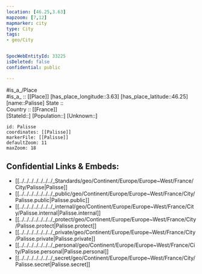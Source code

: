 ```yaml
---
location: [46.25,3.63] 
mapzoom: [7,12] 
mapmarker: city 
type: City
tags:
- geo/City


SpocWebEntityId: 33225
isDeleted: false
confidential: public

---
```

#is_a_/Place  
#is_a_ :: [[Place]] 
[has_place_longitude::3.63] 
[has_place_latitude::46.25] 
[name::Palisse] 
State ::  
Country :: [[France]]  
[StateId::] 
[Population::] 
[Unknown::] 


```leaflet
id: Palisse
coordinates: [[Palisse]] 
markerFile: [[Palisse]] 
defaultZoom: 11 
maxZoom: 18
```


## Confidential Links & Embeds: 
- [[../../../../../../../_Standards/geo/Continent/Europe/Europe~West/France/City/Palisse|Palisse]] 
- [[../../../../../../../_public/geo/Continent/Europe/Europe~West/France/City/Palisse.public|Palisse.public]] 
- [[../../../../../../../_internal/geo/Continent/Europe/Europe~West/France/City/Palisse.internal|Palisse.internal]] 
- [[../../../../../../../_protect/geo/Continent/Europe/Europe~West/France/City/Palisse.protect|Palisse.protect]] 
- [[../../../../../../../_private/geo/Continent/Europe/Europe~West/France/City/Palisse.private|Palisse.private]] 
- [[../../../../../../../_personal/geo/Continent/Europe/Europe~West/France/City/Palisse.personal|Palisse.personal]] 
- [[../../../../../../../_secret/geo/Continent/Europe/Europe~West/France/City/Palisse.secret|Palisse.secret]] 

